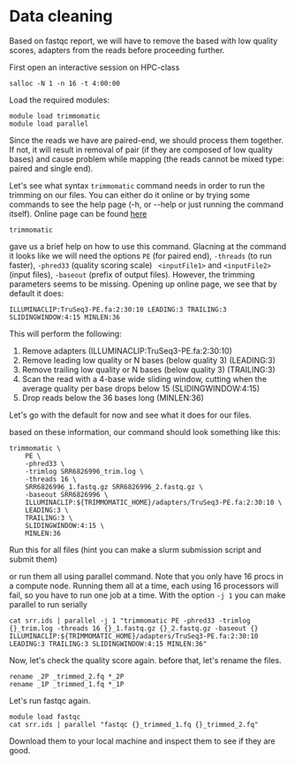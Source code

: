 # Data cleaning

Based on fastqc report, we will have to remove the based with low quality scores, adapters from the reads before proceeding further.

First open an interactive session on HPC-class

```
salloc -N 1 -n 16 -t 4:00:00
```

Load the required modules:

```
module load trimmomatic
module load parallel
```

Since the reads we have are paired-end, we should process them together. If not, it will result in removal of pair (if they are composed of low quality bases) and cause problem while mapping (the reads cannot be mixed type: paired and single end).

Let's see what syntax `trimmomatic` command needs in order to run the trimming on our files. You can either do it online or by trying some commands to see the help page  (-h, or --help or just running the command itself). Online page can be found [here](http://www.usadellab.org/cms/?page=trimmomatic)

```
trimmomatic
```

gave us a brief help on how to use this command. Glacning at the command it looks like we will need the options `PE` (for paired end), `-threads` (to run faster), `-phred33` (quality scoring scale) ` <inputFile1>` and `<inputFile2>` (input files), `-baseout` (prefix of output files). However, the trimming parameters seems to be missing. Opening up online page, we see that by default it does:
```
ILLUMINACLIP:TruSeq3-PE.fa:2:30:10 LEADING:3 TRAILING:3 SLIDINGWINDOW:4:15 MINLEN:36
```
This will perform the following:

1. Remove adapters (ILLUMINACLIP:TruSeq3-PE.fa:2:30:10)
2. Remove leading low quality or N bases (below quality 3) (LEADING:3)
3. Remove trailing low quality or N bases (below quality 3) (TRAILING:3)
4. Scan the read with a 4-base wide sliding window, cutting when the average quality per base drops below 15 (SLIDINGWINDOW:4:15)
6. Drop reads below the 36 bases long (MINLEN:36)

Let's go with the default for now and see what it does for our files.

based on these information, our command should look something like this:

```
trimmomatic \
    PE \
    -phred33 \
    -trimlog SRR6826996_trim.log \
    -threads 16 \
    SRR6826996_1.fastq.gz SRR6826996_2.fastq.gz \
    -baseout SRR6826996 \
    ILLUMINACLIP:${TRIMMOMATIC_HOME}/adapters/TruSeq3-PE.fa:2:30:10 \
    LEADING:3 \
    TRAILING:3 \
    SLIDINGWINDOW:4:15 \
    MINLEN:36
```

Run this for all files (hint you can make a slurm submission script and submit them)

or run them all using parallel command. Note that you only have 16 procs in a compute node. Running them all at a time, each using 16 processors will fail, so you have to run one job at a time. With the option `-j 1` you can make parallel to run serially

```
cat srr.ids | parallel -j 1 "trimmomatic PE -phred33 -trimlog {}_trim.log -threads 16 {}_1.fastq.gz {}_2.fastq.gz -baseout {} ILLUMINACLIP:${TRIMMOMATIC_HOME}/adapters/TruSeq3-PE.fa:2:30:10 LEADING:3 TRAILING:3 SLIDINGWINDOW:4:15 MINLEN:36"
```

Now, let's check the quality score again. before that, let's rename the files.

```
rename _2P _trimmed_2.fq *_2P
rename _1P _trimmed_1.fq *_1P
```


Let's run fastqc again.

```
module load fastqc
cat srr.ids | parallel "fastqc {}_trimmed_1.fq {}_trimmed_2.fq"
```

Download them to your local machine and inspect them to see if they are good.
